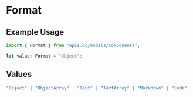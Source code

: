 # Format

## Example Usage

```typescript
import { Format } from "apis.do/models/components";

let value: Format = "Object";
```

## Values

```typescript
"Object" | "ObjectArray" | "Text" | "TextArray" | "Markdown" | "Code"
```